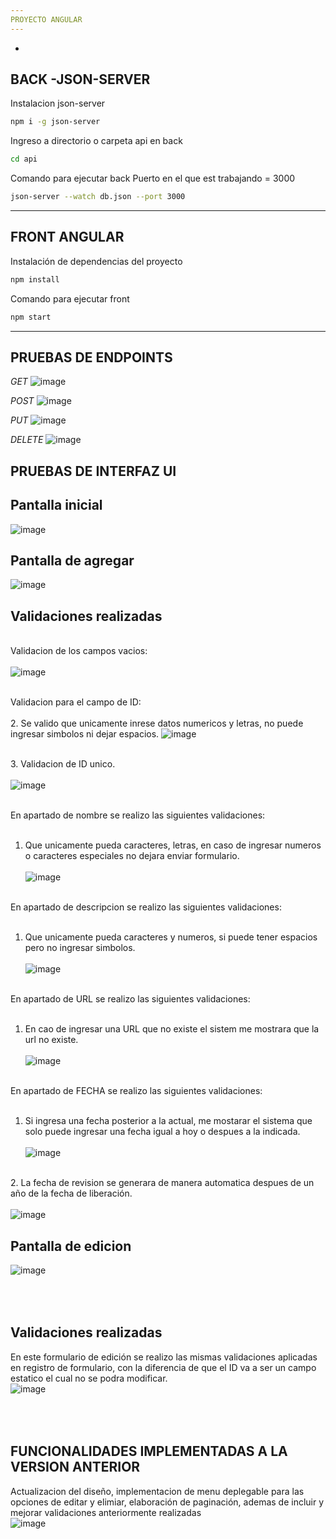 ```yaml
---
PROYECTO ANGULAR
---
```

-
BACK -JSON-SERVER
-
Instalacion json-server
``` bash
npm i -g json-server
```
Ingreso a directorio o carpeta api en back
``` bash
cd api
```
Comando para ejecutar back
Puerto en el que est trabajando = 3000
``` bash
json-server --watch db.json --port 3000
```
---
FRONT ANGULAR
---
Instalación de dependencias del proyecto
``` bash
npm install
```
Comando para ejecutar front
``` bash
npm start
```
---
PRUEBAS DE ENDPOINTS
---

*GET*
![image](https://github.com/user-attachments/assets/c6d7ee45-2a36-471c-8fab-a5ee628dd890)

*POST*
![image](https://github.com/user-attachments/assets/47289529-9ce0-4584-9937-803e7d0fc34c)

*PUT*
![image](https://github.com/user-attachments/assets/635e5259-c213-492d-b5a0-1f467ea33194)

*DELETE*
![image](https://github.com/user-attachments/assets/3c7acbc6-41c1-4c90-bb3e-476c39c5cb7d)


PRUEBAS DE INTERFAZ UI
---

Pantalla inicial
--
![image](https://github.com/user-attachments/assets/55160a3a-0a84-4dab-a2bd-d8a238b3f0d2)


Pantalla de agregar
--
![image](https://github.com/user-attachments/assets/b48a61f4-99e2-400f-9eb4-8f02496f201e)


Validaciones realizadas
--
</br>Validacion de los campos vacios:</br></br>
![image](https://github.com/user-attachments/assets/f8b68dad-b562-4fc8-8337-6de3c0b54c83)

</br>Validacion para el campo de ID:</br></br>
2. Se valido que unicamente inrese datos numericos y letras, no puede ingresar simbolos ni dejar espacios.
![image](https://github.com/user-attachments/assets/a66f832b-f351-4e98-a37d-e33643ada7a8)

</br>3. Validacion de ID unico.</br></br>
![image](https://github.com/user-attachments/assets/5e0e95e0-47ab-44d7-a7f8-28cdea886a4c)


</br>En apartado de nombre se realizo las siguientes validaciones:</br></br>

1. Que unicamente pueda caracteres, letras, en caso de ingresar numeros o caracteres especiales no dejara enviar formulario.</br></br>
![image](https://github.com/user-attachments/assets/896f1769-6486-4557-a094-0335b4b02803)

</br>En apartado de descripcion se realizo las siguientes validaciones:</br></br>

1. Que unicamente pueda caracteres y numeros, si puede tener espacios pero no ingresar simbolos.</br></br>
![image](https://github.com/user-attachments/assets/af68593a-6303-4b3a-807d-a30744f15229)

</br>En apartado de URL se realizo las siguientes validaciones:</br></br>

1. En cao de ingresar una URL que no existe el sistem me mostrara que la url no existe.</br></br>
![image](https://github.com/user-attachments/assets/510d03d5-0925-431d-aaca-6d739ab6c3d4)

</br>En apartado de FECHA se realizo las siguientes validaciones:</br></br>

1. Si ingresa una fecha posterior a la actual, me mostarar el sistema que solo puede ingresar una fecha igual a hoy o despues a la indicada.</br></br>
![image](https://github.com/user-attachments/assets/b2a45b3f-1a56-4ce2-9d65-af7b326e29a9)

</br>2. La fecha de revision se generara de manera automatica despues de un año de la fecha de liberación.</br></br>
![image](https://github.com/user-attachments/assets/db834384-9b8c-4e18-a9fc-6f83d64538ad)



Pantalla de edicion
--
![image](https://github.com/user-attachments/assets/6bfb224e-a032-4d67-bc75-5950fe2e3695)


</br></br>Validaciones realizadas</br>
-
En este formulario de edición se realizo las mismas validaciones aplicadas en registro de formulario, con la diferencia de que el ID va a ser un campo estatico el cual no se podra modificar.</br>
![image](https://github.com/user-attachments/assets/86c31932-c8d1-4902-b2b0-b5202fff52b4)


</br></br>FUNCIONALIDADES IMPLEMENTADAS A LA VERSION ANTERIOR</br>
--

Actualizacion del diseño, implementacion de menu deplegable para las opciones de editar y elimiar, elaboración de paginación, ademas de incluir y mejorar validaciones anteriormente realizadas</br>
![image](https://github.com/user-attachments/assets/7ccedff7-cc45-462f-8e0e-c0830d242c7d)


